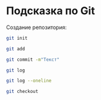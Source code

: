 # Подсказка по Git

Создание репозитория:
```sh
git init
```
```sh
git add
```
```sh
git commit -m"Текст"
```
``` sh
git log
```
```sh
git log --oneline
```
``` sh
git checkout
```
